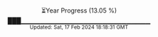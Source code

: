 <p align="center">
⏳Year Progress (13.05 %) <br>
███▁▁▁▁▁▁▁▁▁▁▁▁▁▁▁▁▁▁▁▁▁▁▁▁▁▁▁ <br>
<sub>Updated: Sat, 17 Feb 2024 18:18:31 GMT</sub>
</p>


